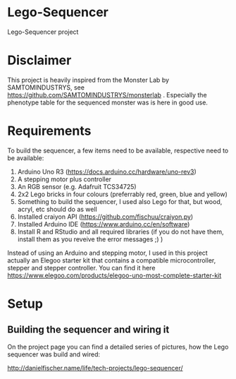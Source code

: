# Lego-Sequencer
Lego-Sequencer project

# Disclaimer
This project is heavily inspired from  the Monster Lab by SAMTOMINDUSTRYS, see https://github.com/SAMTOMINDUSTRYS/monsterlab . Especially the phenotype table for the sequenced monster was is here in good use.

# Requirements
To build the sequencer, a few items need to be available, respective need to be available:

1. Arduino Uno R3 (https://docs.arduino.cc/hardware/uno-rev3)
2. A stepping motor plus controller
3. An RGB sensor (e.g. Adafruit TCS34725)
4. 2x2 Lego bricks in four colours (preferrably red, green, blue and yellow)
5. Something to build the sequencer, I used also Lego for that, but wood, acryl, etc should do as well
6. Installed craiyon API (https://github.com/fischuu/craiyon.py)
7. Installed Arduino IDE (https://www.arduino.cc/en/software)
8. Install R and RStudio and all required libraries (if you do not have them, install them as you reveive the error messages ;) )

Instead of using an Arduino and stepping motor, I used in this project actually an Elegoo starter kit that contains a compatible microcontroller, stepper and stepper controller. You can find it here https://www.elegoo.com/products/elegoo-uno-most-complete-starter-kit

# Setup

## Building the sequencer and wiring it

On the project page you can find a detailed series of pictures, how the Lego sequencer was build and wired:

http://danielfischer.name/life/tech-projects/lego-sequencer/

## 
